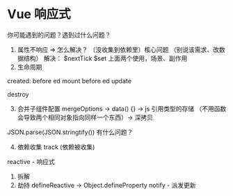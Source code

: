 
# Vue 响应式

你可能遇到的问题？遇到过什么问题？
1. 属性不响应 => 怎么解决？
  （没收集到依赖里）核心问题 （别说该需求、改数据结构）
  解决：
   $nextTick
   $set
   上面两个使用，场景、副作用
2. 生命周期


  created:
    before
    ed
  mount
    before
    ed
  update

  destroy

3. 合并子组件配置
mergeOptions -> data() {} -> js 引用类型的存储 （不用函数会导致两个相同对象指向同样一个东西）-> 深拷贝

JSON.parse(JSON.stringtify()) 有什么问题？

4. 依赖收集 track (依赖被收集)

reactive - 响应式
  1. 拆解
  2. 劫持
    defineReactive -> Object.defineProperty
    notify - 派发更新 